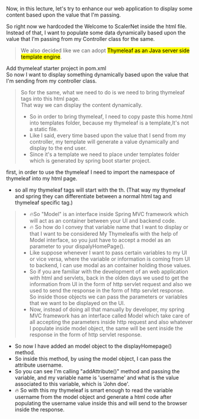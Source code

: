 Now, in this lecture, let's try to enhance our web application to display some content based upon
the value that I'm passing.

So right now we hardcoded the Welcome to ScalerNet inside the html file.
Instead of that, I want to populate some data dynamically based upon the value that I'm passing from
my Controller class for the same.

>We also decided like we can adopt <mark>Thymeleaf as an Java server side template engine</mark>.

Add thymeleaf starter project in pom.xml\
So now I want to display something dynamically based upon the value that I'm sending from my controller
class.
>So for the same, what we need to do is we need to bring thymeleaf tags into this html page.\
That way we can display the content dynamically.
> * So in order to bring thymeleaf, I need to copy paste this home.html into templates folder, because
my thymeleaf is a template,It's not a static file.
>* Like I said, every time based upon the value that I send from my controller, my template will generate
a value dynamically and display to the end user.
>* Since it's a template we need to place under templates folder which is generated by spring boot starter
project.


first, in order to use the thymeleaf I need to import the namespace of thymeleaf into my html page.
* so all my thymeleaf tags will start with the th. (That way my thymeleaf and spring they can differentiate between a normal html tag and thymeleaf specific
tag.)


>* 🔥So "Model" is an interface inside Spring MVC framework which will act as an container between your UI
and backend code.
>* 🔥 So how do I convey that variable name that I want to display or that I want to be considered My Thymeleafis with the help of Model interface, so you just have to accept a model as an parameter to your dispalyHomePage().
>* Like suppose whenever I want to pass certain variables to my UI or vice versa, where the variable or
information is coming from UI to backend, I can use modal as an container holding those values.
>* So if you are familiar with the development of an web application with html and servlets, back in the
olden days we used to get the information from UI in the form of http servlet request and also we used
to send the response in the form of http servlet response.\
So inside those objects we can pass the parameters or variables that we want to be displayed on the
UI.
>* Now, instead of doing all that manually by developer, my spring MVC framework has an interface called
Model which take care of all accepting the parameters inside http request and also whatever I populate
inside model object, the same will be sent inside the response in the form of http servlet response.

* So now I have added an model object to the displayHomepage() method.
* So inside this method, by using the model object, I can pass the attribute username.
* So you can see I'm calling "addAttribute()" method and passing the variable, and  my variable name is 'username' and what is the value associated to this variable, which is 'John doe'.
* 🔥 So with this my thymeleaf is smart enough to read the variable username from the model object and generate
a html code after populating the username value inside this and will send to the browser inside the
response.





